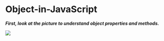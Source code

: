 # Object-in-JavaScript

***First, look at the picture to understand object properties and methods.***

<img src="https://miro.medium.com/v2/resize:fit:1400/1*_3XepNDk6wDs18gvzeOHVA.jpeg">


